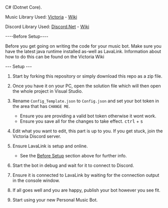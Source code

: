 C# (Dotnet Core). 

Music Library Used: [Victoria](https://github.com/Yucked/Victoria) - [Wiki](https://github.com/Yucked/Victoria/wiki)

Discord Library Used: [Discord.Net](https://github.com/discord-net/Discord.Net) - [Wiki](https://docs.stillu.cc/)

----Before Setup----

Before you get going on writing the code for your music bot. Make sure you have the latest java runtime installed as-well as LavaLink.
Information about how to do this can be found on the Victoria Wiki

--- Setup ---

1. Start by forking this repository or simply download this repo as a zip file.
2. Once you have it on your PC, open the solution file which will then open the whole project in Visual Studio.
3. Rename `Config_Template.json` to `Config.json` and set your bot token in the area that has `CHANGE ME`.
      * Ensure you are providing a valid bot token otherwise it wont work.
      * Ensure you save all for the changes to take effect. <kbd>ctrl</kbd> + <kbd>s</kbd>
4. Edit what you want to edit, this part is up to you. If you get stuck, join the Victoria Discord server.

5. Ensure LavaLink is setup and online.
      - See the [Before Setup](#before-setup) section above for further info.
6. Start the bot in debug and wait for it to connect to Discord.
7. Ensure it is connected to LavaLink by waiting for the connection output in the console window.
8. If all goes well and you are happy, publish your bot however you see fit.
9. Start using your new Personal Music Bot.
